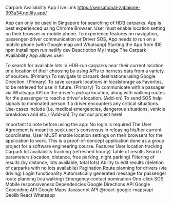 Carpark Availability App
Live Link
https://sensational-zabaione-393a34.netlify.app/

App can only be used in Singapore for searching of HDB carparks.
App is best experienced using Chrome Browser.
User must enable location setting on their browser or mobile phone.
To experience features on navigation, passenger-driver communication or Driver SOS, App needs to run on a mobile phone (with Google map and Whatsapp)
Starting the App from IDE
npm install
npm run netlify dev
Description
My Image The Carpark Availability App allows user:

To search for available lots in HDB-run carparks near their current location or a location of their choosing by using APIs to harness data from a variety of sources. (Primary)
To navigate to carpark destinations using Google Direction. (Primary)
To save carpark locations in localstorage as Favorites, to be retrieved for use in future. (Primary)
To communicate with a passager via Whatsapp API on the driver's pickup location, along with walking routes for the passenger to reach a driver's location. (Add-on)
To send SOS help signals to nominated person if a driver encounters any critical situations. Use-cases include (i.e. medical emergencies, dangerous situations, vehicle breakdown and etc.) (Add-on)
Try out our project here!

Important to note before using the app:
No login is required
The User Agreement is meant to seek user's consensus in releasing his/her current coordinates.
User MUST enable location settings on their browsers for the application to work.
This is a proof-of-concept application done as a group project for a software engineering course.
Features
User location tracking
Carpark lot availability tracking (refreshed hourly)
Table of results
Search parameters (location, distance, free parking, night parking)
Filtering of results (by distance, lots available, total lots)
Ability to edit results (deletion of carparks with no lots availabile)
Pagination
Route planning for drivers (via driving)
Login functionality
Automatically generated message for passenger route planning (via walking)
Emergency contact nomination
One-click SOS
Mobile responsiveness
Dependencies
Google Directions API
Google Geocoding API
Google Maps Javascript API
@react-google-maps/api
Geolib
React Whatsapp
